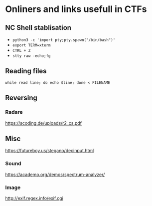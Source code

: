 # Onliners and links usefull in CTFs

## NC Shell stablisation

* `python3 -c 'import pty;pty.spawn("/bin/bash")'`
* `export TERM=xterm`
* `CTRL + Z`
* `stty raw -echo;fg`

## Reading files
`while read line; do echo $line; done < FILENAME`


## Reversing
### Radare
https://scoding.de/uploads/r2_cs.pdf

## Misc
https://futureboy.us/stegano/decinput.html
### Sound
https://academo.org/demos/spectrum-analyzer/
### Image
http://exif.regex.info/exif.cgi
